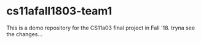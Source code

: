 # cs11afall1803-team1
This is a demo repository for the CS11a03 final project in Fall '18.
tryna see the changes...
